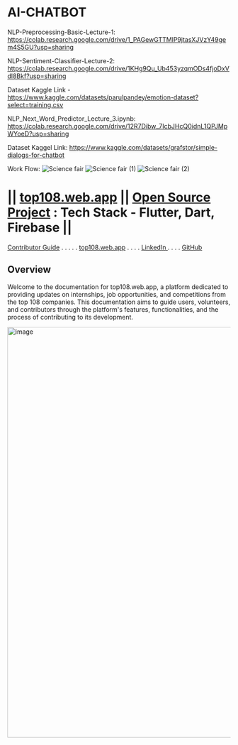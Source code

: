 # AI-CHATBOT


NLP-Preprocessing-Basic-Lecture-1: https://colab.research.google.com/drive/1_PAGewGTTMlP9jtasXJVzY49gem4S5GU?usp=sharing 


NLP-Sentiment-Classifier-Lecture-2: https://colab.research.google.com/drive/1KHg9Qu_Ub453yzqmODs4fjoDxVdl8Bkf?usp=sharing 

Dataset Kaggle Link - https://www.kaggle.com/datasets/parulpandey/emotion-dataset?select=training.csv 


NLP_Next_Word_Predictor_Lecture_3.ipynb: https://colab.research.google.com/drive/12R7Dibw_7IcbJHcQ0idnL1QPJMpWYoeD?usp=sharing 

Dataset Kaggel Link: https://www.kaggle.com/datasets/grafstor/simple-dialogs-for-chatbot 




Work Flow:
![Science fair](https://github.com/AI-Chatbot-Project/AI-CHATBOT/assets/112231455/a344b525-5c95-4b8f-aed7-0e90f4c50a61)
![Science fair (1)](https://github.com/AI-Chatbot-Project/AI-CHATBOT/assets/112231455/d2c6f5e1-e10f-4b33-845f-a2244cfb8795)
![Science fair (2)](https://github.com/AI-Chatbot-Project/AI-CHATBOT/assets/112231455/fd7304b3-ba14-4d5d-8067-7bea46f3719f)



# || [top108.web.app](https://top108.web.app/) ||  [Open Source Project](https://github.com/S-H-E-R-Development/top108/tree/main) : Tech Stack - Flutter, Dart, Firebase || 
[Contributor Guide](#contributor-guide) . . . . .    [top108.web.app](https://top108.web.app/) . . . . <a href = "https://www.linkedin.com/company/98176407/admin/feed/posts/"> LinkedIn </a> . . . . [GitHub](https://github.com/S-H-E-R-Development/top108/tree/main)

## Overview

Welcome to the documentation for top108.web.app, a platform dedicated to providing updates on internships, job opportunities, and competitions from the top 108 companies. This documentation aims to guide users, volunteers, and contributors through the platform's features, functionalities, and the process of contributing to its development.

<img width="925" alt="image" src="https://github.com/S-H-E-R-Development/top108/assets/112231455/61660513-056a-4217-ab3f-69a6ee3797d9">
